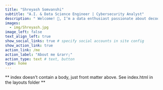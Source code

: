 ```yaml
---
title: "Shreyash Somvanshi"
subtitle: "A.I. & Data Science Engineer | Cybersecurity Analyst"
description: " Welcome! 👋, I’m a data enthusiast passionate about decoding the world’s complexities through data. Explore my data-driven projects, dive into the latest trends in Data Science, and connect with me to uncover the incredible potential of this field. <br><br> Let’s turn data into decisions."
images:
  - img/Shreyash.jpg
image_left: false
text_align_left: true
show_social_links: true # specify social accounts in site config
show_action_link: true
action_link: /me
action_label: "About me &rarr;"
action_type: text # text, button
type: home
---
```


** index doesn't contain a body, just front matter above.
See index.html in the layouts folder **
